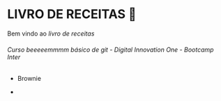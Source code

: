 # LIVRO DE RECEITAS  :cake:

Bem vindo ao *livro de receitas*

###### Curso beeeeemmmm básico de git - Digital Innovation One - Bootcamp Inter

- Brownie

- 

  
  

  
